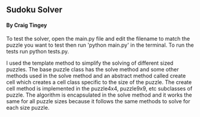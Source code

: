 ## Sudoku Solver
#### By Craig Tingey

To test the solver, open the main.py file and edit the filename to match the puzzle
you want to test then run 'python main.py' in the terminal. To run the tests run
python tests.py.

I used the template method to simplify the solving of different sized puzzles. The
base puzzle class has the solve method and some other methods used in the solve method
and an abstract method called create cell which creates a cell class specific to the
size of the puzzle. The create cell method is implemented in the puzzle4x4, puzzle9x9,
etc subclasses of puzzle. The algorithm is encapsulated in the solve method and it
works the same for all puzzle sizes because it follows the same methods to solve
for each size puzzle.
